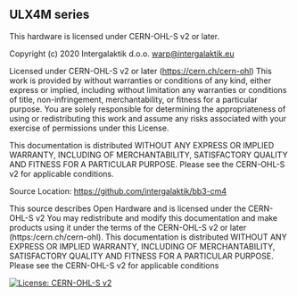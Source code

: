
## ULX4M series

This hardware is licensed under CERN-OHL-S v2 or later.

Copyright (c)  2020 Intergalaktik d.o.o. <warp@intergalaktik.eu>

Licensed under CERN-OHL-S v2 or later (https://cern.ch/cern-ohl)
This work is provided by <Intergalaktik ltd> without warranties or conditions
of any kind, either express or implied, including without limitation any
warranties or conditions of title, non-infringement, merchantability, or
fitness for a particular purpose. You are solely responsible for
determining the appropriateness of using or redistributing this work and
assume any risks associated with your exercise of permissions under this
License.

This documentation is distributed WITHOUT ANY EXPRESS OR IMPLIED
WARRANTY, INCLUDING OF MERCHANTABILITY, SATISFACTORY QUALITY AND
FITNESS FOR A PARTICULAR PURPOSE. Please see the CERN-OHL-S v2 for
applicable conditions.
  
Source Location: https://github.com/intergalaktik/bb3-cm4

This source describes Open Hardware and is licensed under the CERN-OHL-S v2
You may redistribute and modify this documentation and make products
using it under the terms of the CERN-OHL-S v2 or later (https:/cern.ch/cern-ohl).
This documentation is distributed WITHOUT ANY EXPRESS OR IMPLIED
WARRANTY, INCLUDING OF MERCHANTABILITY, SATISFACTORY QUALITY
AND FITNESS FOR A PARTICULAR PURPOSE. Please see the CERN-OHL-S v2
for applicable conditions

[![License: CERN-OHL-S v2](https://img.shields.io/badge/License-CERN--OHL--S_v2-GREEN.svg)](https://opensource.org/CERN-OHL-S)
